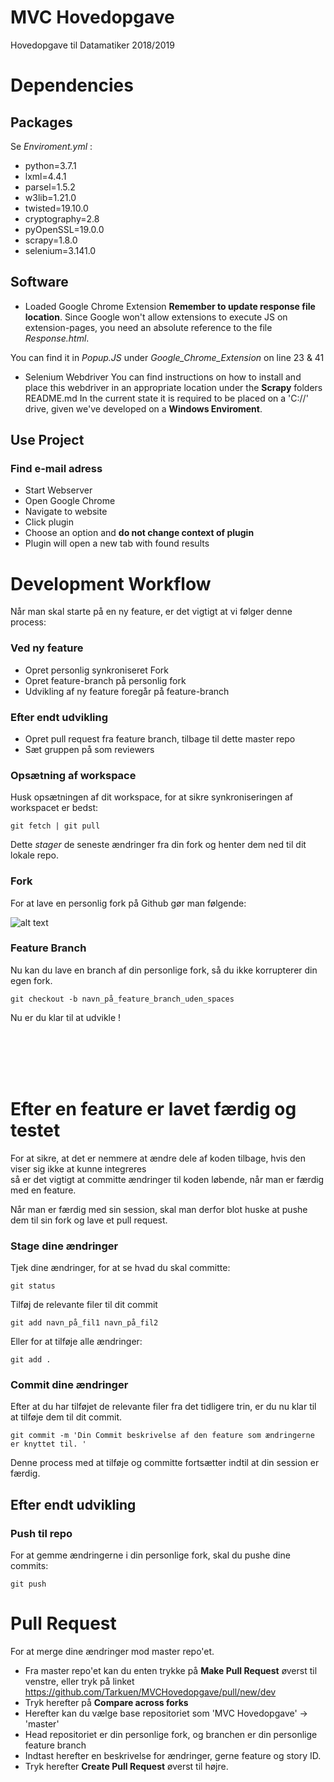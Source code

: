 [fork]: https://help.github.com/assets/images/help/repository/fork_button.jpg "Github Fork"

# MVC Hovedopgave
Hovedopgave til Datamatiker 2018/2019

# Dependencies

## Packages
Se <i>Enviroment.yml</i> : 

  - python=3.7.1
  - lxml=4.4.1
  - parsel=1.5.2
  - w3lib=1.21.0
  - twisted=19.10.0
  - cryptography=2.8
  - pyOpenSSL=19.0.0
  - scrapy=1.8.0
  - selenium=3.141.0

## Software
  - Loaded Google Chrome Extension
  <b>Remember to update response file location</b>. Since Google won't allow extensions to execute JS on extension-pages, 
  you need an absolute reference to the file <i>Response.html</i>.

  You can find it in <i> Popup.JS </i> under <i>Google_Chrome_Extension</i> on line 23 & 41


  - Selenium Webdriver
  You can find instructions on how to install and place this webdriver in an appropriate location
  under the <b>Scrapy</b> folders README.md
  In the current state it is required to be placed on a 'C://' drive, given we've developed on a <b>Windows Enviroment</b>.
  

## Use Project

### Find e-mail adress
  - Start Webserver
  - Open Google Chrome
  - Navigate to website
  - Click plugin
  - Choose an option and <b>do not change context of plugin</b>
  - Plugin will open a new tab with found results


# Development Workflow

Når man skal starte på en ny feature, er det vigtigt at vi følger denne process:


### Ved ny feature
  + Opret personlig synkroniseret Fork    
  + Opret feature-branch på personlig fork  
  + Udvikling af ny feature foregår på feature-branch

### Efter endt udvikling

  + Opret pull request fra feature branch, tilbage til dette master repo  
  + Sæt gruppen på som reviewers


### Opsætning af workspace

Husk opsætningen af dit workspace, for at sikre synkroniseringen af workspacet er bedst:

```git
git fetch | git pull 
```

Dette <i>stager</i> de seneste ændringer fra din fork og henter dem ned til dit lokale repo.

### Fork

For at lave en personlig fork på Github gør man følgende:

![alt text][fork]

### Feature Branch

Nu kan du lave en branch af din personlige fork, så du ikke korrupterer din egen fork.

```git
git checkout -b navn_på_feature_branch_uden_spaces
```
Nu er du klar til at udvikle !

<br></br>
<br></br>

# Efter en feature er lavet færdig og testet

For at sikre, at det er nemmere at ændre dele af koden tilbage, hvis den viser sig ikke at kunne integreres  
så er det vigtigt at committe ændringer til koden løbende, når man er færdig med en feature.

Når man er færdig med sin session, skal man derfor blot huske at pushe dem til sin fork og lave et pull request.

### Stage dine ændringer

Tjek dine ændringer, for at se hvad du skal committe:
```git
git status
```


Tilføj de relevante filer til dit commit
```git
git add navn_på_fil1 navn_på_fil2
```


Eller for at tilføje alle ændringer: 
```git
git add .
```

### Commit dine ændringer

Efter at du har tilføjet de relevante filer fra det tidligere trin, er du nu klar til at tilføje dem til dit commit.
```git
git commit -m 'Din Commit beskrivelse af den feature som ændringerne er knyttet til. '
```

Denne process med at tilføje og committe fortsætter indtil at din session er færdig.

## Efter endt udvikling

### Push til repo
For at gemme ændringerne i din personlige fork, skal du pushe dine commits:
```git
git push
```

# Pull Request

For at merge dine ændringer mod master repo'et. 

  * Fra master repo'et kan du enten trykke på <b>Make Pull Request</b> øverst til venstre, eller tryk på linket https://github.com/Tarkuen/MVCHovedopgave/pull/new/dev 
  * Tryk herefter på <b>Compare across forks</b>
  * Herefter kan du vælge base repositoriet som 'MVC Hovedopgave' -> 'master'
  * Head repositoriet er din personlige fork, og branchen er din personlige feature branch
  * Indtast herefter en beskrivelse for ændringer, gerne feature og story ID.
  * Tryk herefter <b>Create Pull Request</b> øverst til højre.
